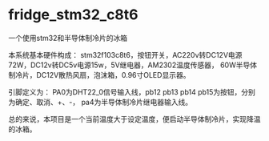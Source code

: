 # fridge_stm32_c8t6
一个使用stm32和半导体制冷片的冰箱

本系统基本硬件构成： stm32f103c8t6，按钮开关，AC220v转DC12V电源72W，DC12v转DC5v电源15w，5V继电器，AM2302温度传感器， 60W半导体制冷片，DC12V散热风扇，泡沫箱，0.96寸OLED显示器。

引脚定义为： PA0为DHT22_0信号输入线，pb12 pb13 pb14 pb15为按钮，分别为确定、取消、+、-， pa4为半导体制冷片继电器输入线。

总的来说，本项目是一个当前温度大于设定温度，便启动半导体制冷片，实现降温的冰箱。
